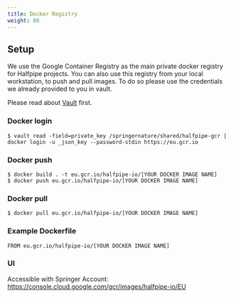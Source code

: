 ```yaml
---
title: Docker Registry
weight: 80
---
```


## Setup
We use the Google Container Registry as the main private docker registry for Halfpipe projects.
You can also use this registry from your local workstation, to push and pull images. To do so please use the credentials we already provided to you in vault.

Please read about [Vault](https://docs.halfpipe.io/vault) first.

### Docker login
```
$ vault read -field=private_key /springernature/shared/halfpipe-gcr | docker login -u _json_key --password-stdin https://eu.gcr.io
```

### Docker push
```
$ docker build . -t eu.gcr.io/halfpipe-io/[YOUR DOCKER IMAGE NAME]
$ docker push eu.gcr.io/halfpipe-io/[YOUR DOCKER IMAGE NAME]
```

### Docker pull
```
$ docker pull eu.gcr.io/halfpipe-io/[YOUR DOCKER IMAGE NAME]
```

### Example Dockerfile
```
FROM eu.gcr.io/halfpipe-io/[YOUR DOCKER IMAGE NAME]
```

### UI
Accessible with Springer Account: https://console.cloud.google.com/gcr/images/halfpipe-io/EU 
